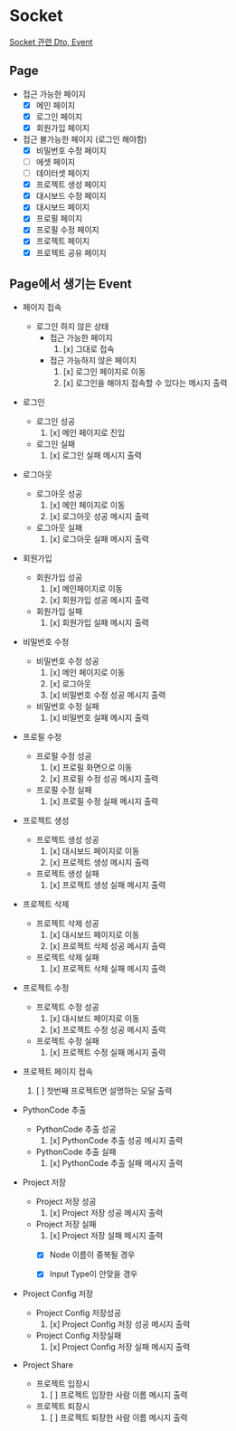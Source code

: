 # Socket

[ Socket 관련 Dto, Event ](https://github.com/Stonebridge-soma12/otherFronts/tree/feat/src/core/Socket)

## Page

- 접근 가능한 페이지
  - [x] 메인 페이지
  - [x] 로그인 페이지
  - [x] 회원가입 페이지

- 접근 불가능한 페이지 (로그인 해야함)
  - [x] 비밀번호 수정 페이지
  - [ ] 에셋 페이지
  - [ ] 데이터셋 페이지
  - [x] 프로젝트 생성 페이지
  - [x] 대시보드 수정 페이지
  - [x] 대시보드 페이지
  - [x] 프로필 페이지
  - [x] 프로필 수정 페이지
  - [x] 프로젝트 페이지
  - [x] 프로젝트 공유 페이지

## Page에서 생기는 Event

- 페이지 접속
  - 로그인 하지 않은 상태
    - 접근 가능한 페이지
      1. [x] 그대로 접속
    - 접근 가능하지 않은 페이지
      1. [x] 로그인 페이지로 이동
      2. [x] 로그인을 해야지 접속할 수 있다는 메시지 출력

- 로그인
  - 로그인 성공
    1. [x] 메인 페이지로 진입
  - 로그인 실패
    1. [x] 로그인 실패 메시지 출력

- 로그아웃
  - 로그아웃 성공
    1. [x] 메인 페이지로 이동
    2. [x] 로그아웃 성공 메시지 출력
  - 로그아웃 실패
    1. [x] 로그아웃 실패 메시지 출력

- 회원가입
  - 회원가입 성공
    1. [x] 메인페이지로 이동
    2. [x] 회원가입 성공 메시지 출력
  - 회원가입 실패
    1. [x] 회원가입 실패 메시지 출력

- 비밀번호 수정
  - 비밀번호 수정 성공
    1. [x] 메인 페이지로 이동
    2. [x] 로그아웃
    3. [x] 비밀번호 수정 성공 메시지 출력
  - 비밀번호 수정 실패
    1. [x] 비밀번호 실패 메시지 출력

- 프로필 수정
  - 프로필 수정 성공
    1. [x] 프로필 화면으로 이동
    2. [x] 프로필 수정 성공 메시지 출력
  - 프로필 수정 실패
    1. [x] 프로필 수정 실패 메시지 출력

- 프로젝트 생성
  - 프로젝트 생성 성공
    1. [x] 대시보드 페이지로 이동
    2. [x] 프로젝트 생성 메시지 출력
  - 프로젝트 생성 실패
    1. [x] 프로젝트 생성 실패 메시지 출력

- 프로젝트 삭제
  - 프로젝트 삭제 성공
    1. [x] 대시보드 페이지로 이동
    2. [x] 프로젝트 삭제 성공 메시지 출력
  - 프로젝트 삭제 실패
    1. [x] 프로젝트 삭제 실패 메시지 출력

- 프로젝트 수정
  - 프로젝트 수정 성공
    1. [x] 대시보드 페이지로 이동
    2. [x] 프로젝트 수정 성공 메시지 출력
  - 프로젝트 수정 실패
    1. [x] 프로젝트 수정 실패 메시지 출력

- 프로젝트 페이지 접속
  1. [ ] 첫번째 프로젝트면 설명하는 모달 출력

- PythonCode 추출
  - PythonCode 추출 성공
    1. [x] PythonCode 추출 성공 메시지 출력
  - PythonCode 추출 실패
    1. [x] PythonCode 추출 실패 메시지 출력

- Project 저장
  - Project 저장 성공
    1. [x] Project 저장 성공 메시지 출력
  - Project 저장 실패
    1. [x] Project 저장 실패 메시지 출력
      - [x] Node 이름이 중복될 경우
      - [x] Input Type이 안맞을 경우


- Project Config 저장
  - Project Config 저장성공
    1. [x] Project Config 저장 성공 메시지 출력
  - Project Config 저장실패
    1. [x] Project Config 저장 실패 메시지 출력

- Project Share
  - 프로젝트 입장시
    1. [ ] 프로젝트 입장한 사람 이름 메시지 출력
  - 프로젝트 퇴장시
    1. [ ] 프로젝트 퇴장한 사람 이름 메시지 출력

